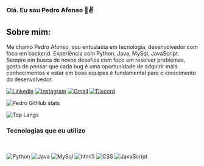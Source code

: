 ### Olá. Eu sou Pedro Afonso 👋✌️

## Sobre mim:

Me chamo Pedro Afonso, sou entusiasta em tecnologia, desenvolvedor com foco em backend. Experiência com Python, Java, MySql, JavaScript. Sempre em busca de novos desafios com foco em resolver problemas, gosto de pensar que cada bug é uma oportunidade de adquirir mais conhecimentos e estar em boas equipes é fundamental para o crescimento do desenvolvedor.

[![Linkedln](https://img.shields.io/badge/LinkedIn-0077B5?style=for-the-badge&logo=linkedin&logoColor=white)](www.linkedin.com/in/pedro-afonso-a113191b2)
[![Instagram](https://img.shields.io/badge/Instagram-E4405F?style=for-the-badge&logo=instagram&logoColor=white)](https://www.instagram.com/pedroafs1/)
[![Gmail](https://img.shields.io/badge/Gmail-D14836?style=for-the-badge&logo=gmail&logoColor=white)](mailto:paccj3@gmail.com)
[![Discord](https://img.shields.io/badge/Discord-7289DA?style=for-the-badge&logo=discord&logoColor=white)](Sora#4476)



![Pedro GitHub stats](https://github-readme-stats.vercel.app/api?username=Pedro-Afonso3&show_icons=true&theme=dracula)

![Top Langs](https://github-readme-stats.vercel.app/api/top-langs/?username=Pedro-Afonso3&size_weight=0.5&count_weight=0.5)



### Tecnologias que eu utilizo


<div style="display: inline_block"><br/>

<img align="center" alt='Python' src="https://img.shields.io/badge/Python-3776AB?style=for-the-badge&logo=python&logoColor=white"></img>
<img align="center" alt='Java' src="https://img.shields.io/badge/Java-ED8B00?style=for-the-badge&logo=openjdk&logoColor=white"></img>
<img align="center" alt='MySql' src="https://img.shields.io/badge/MySQL-00000F?style=for-the-badge&logo=mysql&logoColor=white"></img>
<img align="center" alt='html5' src="https://img.shields.io/badge/HTML5-E34F26?style=for-the-badge&logo=html5&logoColor=white"></img>
<img align="center" alt='CSS' src="https://img.shields.io/badge/CSS-239120?&style=for-the-badge&logo=css3&logoColor=white"></img>
<img align="center" alt='JavaScript' src="https://img.shields.io/badge/JavaScript-F7DF1E?style=for-the-badge&logo=javascript&logoColor=black"></img>

</div><br/>
